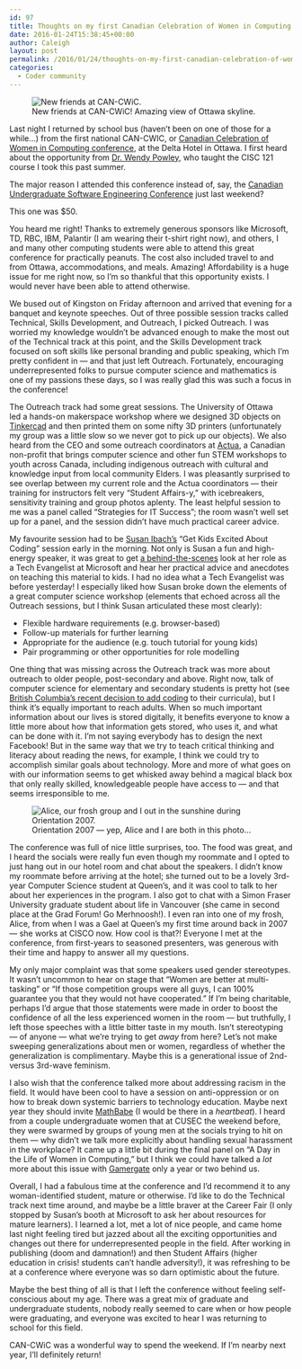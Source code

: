 ```yaml
---
id: 97
title: Thoughts on my first Canadian Celebration of Women in Computing 2016
date: 2016-01-24T15:38:45+00:00
author: Caleigh
layout: post
permalink: /2016/01/24/thoughts-on-my-first-canadian-celebration-of-women-in-computing-2016/
categories:
  - Coder community
---
```

<figure><img src="{{ site.baseurl }}/public/posts/cancwic.jpg" alt="New friends at CAN-CWiC." sizes="(max-width: 550px) 100vw, 550px" data-recalc-dims="1" /><figcaption>New friends at CAN-CWiC! Amazing view of Ottawa skyline.</figcaption></figure> 

Last night I returned by school bus (haven&#8217;t been on one of those for a while&#8230;) from the first national CAN-CWIC, or [Canadian Celebration of Women in Computing conference](http://www.can-cwic.ca/), at the Delta Hotel in Ottawa. I first heard about the opportunity from [Dr. Wendy Powley](http://wendypowley.weebly.com/), who taught the CISC 121 course I took this past summer.

The major reason I attended this conference instead of, say, the [Canadian Undergraduate Software Engineering Conference](http://cusec.net/) just last weekend?

This one was $50.

You heard me right! Thanks to extremely generous sponsors like Microsoft, TD, RBC, IBM, Palantir (I am wearing their t-shirt right now), and others, I and many other computing students were able to attend this great conference for practically peanuts. The cost also included travel to and from Ottawa, accommodations, and meals. Amazing! Affordability is a huge issue for me right now, so I&#8217;m so thankful that this opportunity exists. I would never have been able to attend otherwise.

We bused out of Kingston on Friday afternoon and arrived that evening for a banquet and keynote speeches. Out of three possible session tracks called Technical, Skills Development, and Outreach, I picked Outreach. I was worried my knowledge wouldn&#8217;t be advanced enough to make the most out of the Technical track at this point, and the Skills Development track focused on soft skills like personal branding and public speaking, which I&#8217;m pretty confident in &#8212; and that just left Outreach. Fortunately, encouraging underrepresented folks to pursue computer science and mathematics is one of my passions these days, so I was really glad this was such a focus in the conference!

The Outreach track had some great sessions. The University of Ottawa led a hands-on makerspace workshop where we designed 3D objects on [Tinkercad](https://www.tinkercad.com/) and then printed them on some nifty 3D printers (unfortunately my group was a little slow so we never got to pick up our objects). We also heard from the CEO and some outreach coordinators at [Actua](http://www.actua.ca), a Canadian non-profit that brings computer science and other fun STEM workshops to youth across Canada, including indigenous outreach with cultural and knowledge input from local community Elders. I was pleasantly surprised to see overlap between my current role and the Actua coordinators &#8212; their training for instructors felt very &#8220;Student Affairs-y,&#8221; with icebreakers, sensitivity training and group photos aplenty. The least helpful session to me was a panel called &#8220;Strategies for IT Success&#8221;; the room wasn&#8217;t well set up for a panel, and the session didn&#8217;t have much practical career advice.

My favourite session had to be [Susan Ibach&#8217;s](http://www.twitter.com/HockeyGeekGirl) &#8220;Get Kids Excited About Coding&#8221; session early in the morning. Not only is Susan a fun and high-energy speaker, it was great to get [a behind-the-scenes](http://blogs.msdn.com/b/cdndevs/p/canwic.aspx) look at her role as a Tech Evangelist at Microsoft and hear her practical advice and anecdotes on teaching this material to kids. I had no idea what a Tech Evangelist was before yesterday! I especially liked how Susan broke down the elements of a great computer science workshop (elements that echoed across all the Outreach sessions, but I think Susan articulated these most clearly):

  * Flexible hardware requirements (e.g. browser-based)
  * Follow-up materials for further learning
  * Appropriate for the audience (e.g. touch tutorial for young kids)
  * Pair programming or other opportunities for role modelling

One thing that was missing across the Outreach track was more about outreach to older people, post-secondary and above. Right now, talk of computer science for elementary and secondary students is pretty hot (see [British Columbia&#8217;s recent decision to add coding](http://www.theglobeandmail.com/technology/bc-government-adds-computer-coding-to-school-curriculum/article28234097/) to their curricula), but I think it&#8217;s equally important to reach adults. When so much important information about our lives is stored digitally, it benefits everyone to know a little more about how that information gets stored, who uses it, and what can be done with it. I&#8217;m not saying everybody has to design the next Facebook! But in the same way that we try to teach critical thinking and literacy about reading the news, for example, I think we could try to accomplish similar goals about technology. More and more of what goes on with our information seems to get whisked away behind a magical black box that only really skilled, knowledgeable people have access to &#8212; and that seems irresponsible to me.

<figure>
<img src="{{ site.baseurl }}/public/posts/frosh.jpg" alt="Alice, our frosh group and I out in the sunshine during Orientation 2007." sizes="(max-width: 433px) 100vw, 433px" data-recalc-dims="1">
<figcaption>Orientation 2007 &#8212; yep, Alice and I are both in this photo&#8230;</figcaption></figure> 

The conference was full of nice little surprises, too. The food was great, and I heard the socials were really fun even though my roommate and I opted to just hang out in our hotel room and chat about the speakers. I didn&#8217;t know my roommate before arriving at the hotel; she turned out to be a lovely 3rd-year Computer Science student at Queen&#8217;s, and it was cool to talk to her about her experiences in the program. I also got to chat with a Simon Fraser University graduate student about life in Vancouver (she came in second place at the Grad Forum! Go Merhnoosh!). I even ran into one of my frosh, Alice, from when I was a Gael at Queen&#8217;s my first time around back in 2007 &#8212; she works at CISCO now. How cool is that?! Everyone I met at the conference, from first-years to seasoned presenters, was generous with their time and happy to answer all my questions.

My only major complaint was that some speakers used gender stereotypes. It wasn&#8217;t uncommon to hear on stage that &#8220;Women are better at multi-tasking&#8221; or &#8220;If those competition groups were all guys, I can 100% guarantee you that they would not have cooperated.&#8221; If I&#8217;m being charitable, perhaps I&#8217;d argue that those statements were made in order to boost the confidence of all the less experienced women in the room &#8212; but truthfully, I left those speeches with a little bitter taste in my mouth. Isn&#8217;t stereotyping &#8212; of anyone &#8212; what we&#8217;re trying to get _away_ from here? Let&#8217;s not make sweeping generalizations about men or women, regardless of whether the generalization is complimentary. Maybe this is a generational issue of 2nd- versus 3rd-wave feminism.

I also wish that the conference talked more about addressing racism in the field. It would have been cool to have a session on anti-oppression or on how to break down systemic barriers to technology education. Maybe next year they should invite [MathBabe](http://mathbabe.org/) (I would be there in a _heartbeat_). I heard from a couple undergraduate women that at CUSEC the weekend before, they were swarmed by groups of young men at the socials trying to hit on them &#8212; why didn&#8217;t we talk more explicitly about handling sexual harassment in the workplace? It came up a little bit during the final panel on &#8220;A Day in the Life of Women in Computing,&#8221; but I think we could have talked a _lot_ more about this issue with [Gamergate](https://en.wikipedia.org/wiki/Gamergate_controversy) only a year or two behind us.

Overall, I had a fabulous time at the conference and I&#8217;d recommend it to any woman-identified student, mature or otherwise. I&#8217;d like to do the Technical track next time around, and maybe be a little braver at the Career Fair (I only stopped by Susan&#8217;s booth at Microsoft to ask her about resources for mature learners). I learned a lot, met a lot of nice people, and came home last night feeling tired but jazzed about all the exciting opportunities and changes out there for underrepresented people in the field. After working in publishing (doom and damnation!) and then Student Affairs (higher education in crisis! students can&#8217;t handle adversity!), it was refreshing to be at a conference where everyone was so darn optimistic about the future.

Maybe the best thing of all is that I left the conference without feeling self-conscious about my age. There was a great mix of graduate and undergraduate students, nobody really seemed to care when or how people were graduating, and everyone was excited to hear I was returning to school for this field.

CAN-CWiC was a wonderful way to spend the weekend. If I&#8217;m nearby next year, I&#8217;ll definitely return!